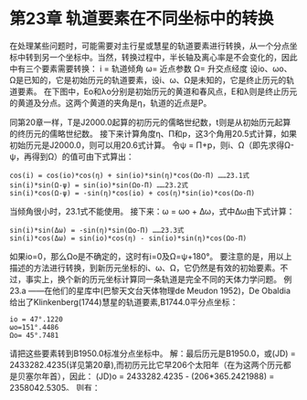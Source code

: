# 第23章 轨道要素在不同坐标中的转换


  在处理某些问题时，可能需要对主行星或慧星的轨道要素进行转换，从一个分点坐标中转到另一个坐标中。当然，转换过程中，半长轴及离心率是不会变化的，因此中有三个要素需要转换：
    i = 轨道倾角
    ω= 近点参数
    Ω= 升交点经度
  设io、ωo、Ω是已知的，它是初始历元的轨道要素，设i、ω、Ω是未知的，它是终止历元的轨道要素。
  在下图中，Eo和λo分别是初始历元的黄道和春风点，E和λ则是终止历元的黄道及分点。这两个黄道的夹角是η，轨道的近点是P。




  同第20章一样，T是J2000.0起算的初历元的儒略世纪数，t则是从初始历元起算的终历元的儒略世纪数。
  接下来计算角度η、П和p，这3个角用20.5式计算，如果初始历元是J2000.0，则可以用20.6式计算。
  令ψ = П+p，则i、Ω（即先求得Ω-ψ，再得到Ω）的值可由下式算出：
  
    cos(i) = cos(io)*cos(η) + sin(io)*sin(η)*cos(Ωo-П) ……23.1式
    sin(i)*sin(Ω-ψ) = sin(io)*sin(Ωo-П) ……23.2式
    sin(i)*cos(Ω-ψ) = -sin(η)*cos(io) + cos(η)*sin(io)*cos(Ωo-П)
  当倾角很小时，23.1式不能使用。
  接下来：ω = ωo + Δω，式中Δω由下式计算：
  
    sin(i)*sin(Δω) = -sin(η)*sin(Ωo-П) ……23.3式
    sin(i)*cos(Δω) = sin(io)*cos(η) - sin(io)*sin(η)*cos(Ωo-П)
  如果io=0，那么Ωo是不确定的，这时有i=0及Ω=ψ+180°。
  要注意的是，用以上描述的方法进行转换，到新历元坐标的i、ω、Ω，它仍然是有效的初始要素。不过，事实上，换个新的历元坐标计算同一条轨道是完全不同的天体力学问题。
  例23.a ——在他们的星库中(巴黎天文台天体物理de Meudon 1952)，De Obaldia 给出了Klinkenberg(1744)慧星的轨道要素,B1744.0平分点坐标：
  
    io = 47°.1220
    ωo=151°.4486
    Ωo= 45°.7481
  请把这些要素转到B1950.0标准分点坐标中。
  解：最后历元是B1950.0，或(JD) = 2433282.4235(详见第20章),而初历元比它早206个太阳年（在为这两个历元都是贝塞尔年首），因此：
    (JD)o = 2433282.4235 - (206*365.2421988) = 2358042.5305。
  则有：
  
    T = -2.559958097
    t = +2.059956002
    η= +97".0341 = +0°.026954
    П= 174°.876384 - 10205".9108 = 172°.041409
    P = +10352".7137 = 2°.875754
    ψ= 174°.917163
  那么，由式23.2得：
  
    sin(i)*sin(Ω-ψ) = -0.59063831 = A
    sin(i)*cos(Ω-ψ) = -0.43408084 = B
  使用以下变换：
  
    sin(i) = sqrt(A*A+B*B) = 0.73299372, i = 47°.1380
    Ω-ψ = ATN2(A,B) = -126°.313473
    Ω = 48°.6037
  由23.3式得：
  
    sin(i)*sin(Δω) = +0.00037917
    sin(i)*cos(Δω) = +0.73299362
  因此：Δω = +0°.0296， ω=151°.4782
  在他的慧星轨道库中(第六版;1989),Marsden给出的值是:
  
    i = 47°.1378,
    ω= 151°.4783
    Ω= 48°.6030
  这与上述计算的Ω存在0°.0007的差异，原因是新的IAU比普通岁差多出一出了一个被Newcomb忽略的黄经的小量(+1".1每世纪)。这造成206年(从1744到1950)积累了0.0006度。
-----------------------
  如果初始历元分点坐标是B1950.0，终止历元坐标是J2000.0，那么公式简化为：
  以下几个式子计为 ……23.4式
  
    S = 0.0001139788 C = 0.9999999935
    W = Ω。- 174°.298782
    A = sin(io)*sin(W)
    B = C*sin(io)*cos(W) - S*cos(io)
    sin(i) = sqrt(A*A+B*B) tan(x) = A/B
    Ω= 174°.997194 + x
    最后 ω = ωo + Δω
    式中tan(Δω) = -S*sin(W) / (C*sin(io) - S*cos(io)*cos(W))
  必须注意角度x与角度Δω的象限。为了安全，可使用ATN2()函数，即x=ATN2(A,B)。此外，当轨道倾角很小时，新的Ω应比初始Ωo大0.7°,Δω应接近0°而不是180°。
-----------------------
  例23.b ——S.Nakano 计算出周期慧星1990返回（小行星通告12577），轨道如下：
  
    历元 = 1990年12月5.0(TD) = JDE 2448200.5
    T = 1990年10月28.54502 TD
    B1950.0要素
    q = 0.3308858 i = 11°.93911
    a = 2.2091404 Ω=334°.04096
    e = 0.8502196 ω=186°.24444
  我们希望将i、Ω、ω转到J2000.0分点坐标中，有以下计算过程：
  
    W = +159°.742178
    A = +0.0716284465
    B = -0.1941873149
    sin(i)= 0.2069767   Ω= 334°.75006
    i = 11°.94524     Δω= -0°.01092
    x = +159°.752866    ω= 186°.23352
  其它的轨道要素(T,q,a,e)保持不变,历元还是1900年12月5.0日
------------------
  然而,23.4式采用的要素io、ωo及Ωo是FK5系统的。把这些要素从B1950.0/FK4转到J2000.0/FK5系统，可以使用Yeomans的如下算法:
  设:
  
    L'= 4.50001688度
    L = 5.19856209度
    J = 0.00651966度
    W = L+Ωo
  然后有：
  
    sin(ω-ωo)*sin(i) = sin(J) *sin(W)
    cos(ω-ωo)*sin(i) = sin(io)*cos(J) + cos(io)*sin(J)*cos(W)
    cos(i) = cos(io)*cos(J) - sin(io)*sin(J)*cos(W)
    sin(L'+Ω) *sin(i) = sin(io)*sin(W)
    cos(L'+Ω) *sin(i) = cos(io)*sin(J) + sin(io)*cos(J)*cos(W)
  从以上算式可算出i、Ω及ω
----------------
  例23.c ——io、Ωo及ωo的初值与例23.b的相同。
  我们得到：
  
    FK5,J2000.0
    i = 11°.94521
    Ω= 334°.75043
    ω= 186°.23327

